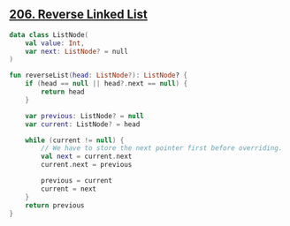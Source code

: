 ## [206. Reverse Linked List](https://leetcode.com/problems/reverse-linked-list/)

```kotlin
data class ListNode(
    val value: Int,
    var next: ListNode? = null
)

fun reverseList(head: ListNode?): ListNode? {
    if (head == null || head?.next == null) {
        return head
    }

    var previous: ListNode? = null
    var current: ListNode? = head

    while (current != null) {
        // We have to store the next pointer first before overriding.
        val next = current.next
        current.next = previous

        previous = current
        current = next
    }
    return previous
}
```
